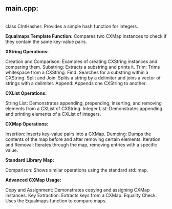 <h2>main.cpp:</h2><br>
class CIntHasher: Provides a simple hash function for integers.

<b>Equalmaps Template Function:</b>
Compares two CXMap instances to check if they contain the same key-value pairs.

<b>XString Operations:</b>

Creation and Comparison: Examples of creating CXString instances and comparing them.
Substring: Extracts a substring and prints it.
Trim: Trims whitespace from a CXString.
Find: Searches for a substring within a CXString.
Split and Join: Splits a string by a delimiter and joins a vector of strings with a delimiter.
Append: Appends one CXString to another.

<b>CXList Operations:</b>

String List: Demonstrates appending, prepending, inserting, and removing elements from a CXList of CXString.
Integer List: Demonstrates appending and printing elements of a CXList of integers.

<b>CXMap Operations:</b>

Insertion: Inserts key-value pairs into a CXMap.
Dumping: Dumps the contents of the map before and after removing certain elements.
Iteration and Removal: Iterates through the map, removing entries with a specific value.

<b>Standard Library Map:</b>

Comparison: Shows similar operations using the standard std::map.

<b>Advanced CXMap Usage:</b>

Copy and Assignment: Demonstrates copying and assigning CXMap instances.
Key Extraction: Extracts keys from a CXMap.
Equality Check: Uses the Equalmaps function to compare maps.
